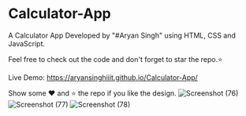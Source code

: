 # Calculator-App


A Calculator App Developed by "#Aryan Singh" using HTML, CSS and JavaScript.

Feel free to check out the code and don't forget to star the repo.⭐


Live Demo: https://aryansinghiiit.github.io/Calculator-App/

Show some ❤️ and ⭐ the repo if you like the design.
![Screenshot (76)](https://user-images.githubusercontent.com/96579866/148729246-eaa87294-2b6c-49bf-80bd-949472600bef.png)
![Screenshot (77)](https://user-images.githubusercontent.com/96579866/148729257-1d26aabe-cf69-42a4-bbdb-6dd739e2cc78.png)
![Screenshot (78)](https://user-images.githubusercontent.com/96579866/148729258-fdb54caa-85fd-436f-8029-8aa0508b23e4.png)
